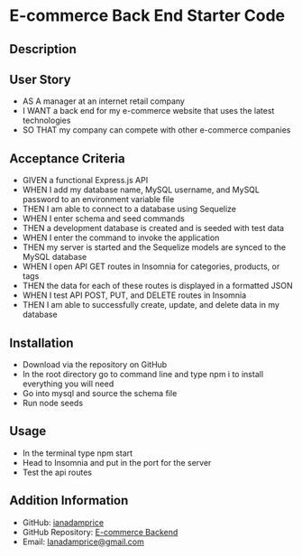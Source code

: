 # E-commerce Back End Starter Code

## Description


## User Story
- AS A manager at an internet retail company 
- I WANT a back end for my e-commerce website that uses the latest technologies
- SO THAT my company can compete with other e-commerce companies

## Acceptance Criteria
- GIVEN a functional Express.js API
- WHEN I add my database name, MySQL username, and MySQL password to an environment variable file
- THEN I am able to connect to a database using Sequelize
- WHEN I enter schema and seed commands
- THEN a development database is created and is seeded with test data
- WHEN I enter the command to invoke the application
- THEN my server is started and the Sequelize models are synced to the MySQL database
- WHEN I open API GET routes in Insomnia for categories, products, or tags
- THEN the data for each of these routes is displayed in a formatted JSON
- WHEN I test API POST, PUT, and DELETE routes in Insomnia
- THEN I am able to successfully create, update, and delete data in my database

## Installation
- Download via the repository on GitHub
- In the root directory go to command line and type npm i to install everything you will need
- Go into mysql and source the schema file
- Run node seeds

## Usage
- In the terminal type npm start 
- Head to Insomnia and put in the port for the server
- Test the api routes

## Addition Information
- GitHub: [ianadamprice](https://github.com/ianadamprice)
- GitHub Repository: [E-commerce Backend](https://github.com/IanAdamPrice/Challenge13E-commerceBackEnd)
- Email: Ianadamprice@gmail.com
